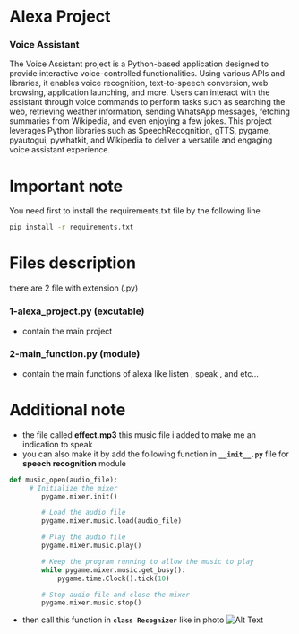 # Alexa Project

### Voice Assistant
The Voice Assistant project is a Python-based application designed to provide interactive voice-controlled functionalities. Using various APIs and libraries, it enables voice recognition, text-to-speech conversion, web browsing, application launching, and more. Users can interact with the assistant through voice commands to perform tasks such as searching the web, retrieving weather information, sending WhatsApp messages, fetching summaries from Wikipedia, and even enjoying a few jokes. This project leverages Python libraries such as SpeechRecognition, gTTS, pygame, pyautogui, pywhatkit, and Wikipedia to deliver a versatile and engaging voice assistant experience.

# Important note
You need first to install the requirements.txt file by the following line
```bash
pip install -r requirements.txt 
```
# Files description
there are 2 file with extension (.py)
### 1-alexa_project.py (excutable)
- contain the main project
### 2-main_function.py (module)
- contain the main functions of alexa like listen , speak , and etc...

# Additional note
- the file called __effect.mp3__ this  music file i added to make me an indication to speak
- you can also  make it by add the following function in **`__init__.py`** file for __speech recognition__ module 
```python
def music_open(audio_file):
     # Initialize the mixer
        pygame.mixer.init()

        # Load the audio file
        pygame.mixer.music.load(audio_file)

        # Play the audio file
        pygame.mixer.music.play()

        # Keep the program running to allow the music to play
        while pygame.mixer.music.get_busy():
            pygame.time.Clock().tick(10)

        # Stop audio file and close the mixer
        pygame.mixer.music.stop()
```
- then call this function in **`class Recognizer`** like in photo
![Alt Text]([url](https://drive.google.com/file/d/10-Vmvb-rAivh3Ue7QabH0-YcZN30aNlf/view?usp=sharing))

